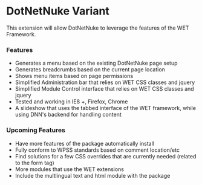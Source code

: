 DotNetNuke Variant 
===================

This extension will allow DotNetNuke to leverage the features of the WET Framework.

<h3>Features</h3>
<ul>
<li>Generates a menu based on the existing DotNetNuke page setup</li>
<li>Generates breadcrumbs based on the current page location</li>
<li>Shows menu items based on page permissions</li>
<li>Simplified Administration bar that relies on WET CSS classes and jquery</li>
<li>Simplified Module Control interface that relies on WET CSS classes and jquery</li>
<li>Tested and working in IE8 +, Firefox, Chrome</li>
<li>A slideshow that uses the tabbed interface of the WET framework, while using DNN's backend for handling content</li>
</ul>

<h3>Upcoming Features</h3>
<ul>
<li>Have more features of the package automatically install</li>
<li>Fully conform to WPSS standards based on comment location/etc</li>
<li>Find solutions for a few CSS overrides that are currently needed (related to the form tag)</li>
<li>More modules that use the WET extensions</li>
<li>Include the multlingual text and html module with the package</li>
</ul>